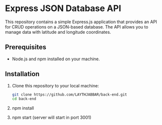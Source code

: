 # Express JSON Database API

This repository contains a simple Express.js application that provides an API for CRUD operations on a JSON-based database. The API allows you to manage data with latitude and longitude coordinates.

## Prerequisites

- Node.js and npm installed on your machine.

## Installation

1. Clone this repository to your local machine:

   ```bash
   git clone https://github.com/LAYTHJABBAR/back-end.git
   cd back-end

2. npm install

3. npm start (server will start in port 3001)
